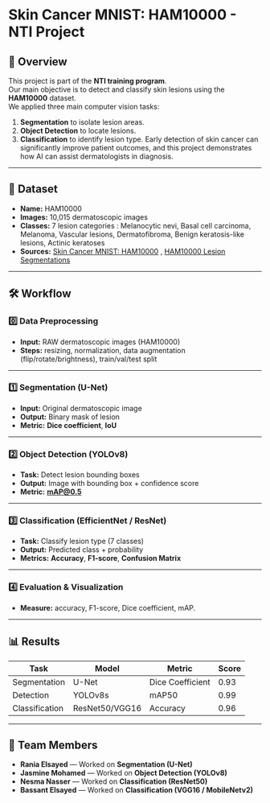 # Skin Cancer MNIST: HAM10000 - NTI Project

## 📌 Overview
This project is part of the **NTI training program**.  
Our main objective is to detect and classify skin lesions using the **HAM10000** dataset.  
We applied three main computer vision tasks:
1. **Segmentation** to isolate lesion areas.
2. **Object Detection** to locate lesions.
3. **Classification** to identify lesion type.
Early detection of skin cancer can significantly improve patient outcomes, and this project demonstrates how AI can assist dermatologists in diagnosis.

---

## 📂 Dataset
- **Name:** HAM10000
- **Images:** 10,015 dermatoscopic images
- **Classes:** 7 lesion categories : Melanocytic nevi, Basal cell carcinoma, Melanoma, Vascular lesions, Dermatofibroma, Benign keratosis-like lesions, Actinic keratoses          
- **Sources:** [Skin Cancer MNIST: HAM10000](https://www.kaggle.com/datasets/kmader/skin-cancer-mnist-ham10000) ,
[HAM10000 Lesion Segmentations](https://www.kaggle.com/datasets/tschandl/ham10000-lesion-segmentations) 

---

## 🛠 Workflow
### 0️⃣ Data Preprocessing
- **Input:** RAW dermatoscopic images (HAM10000)
- **Steps:** resizing, normalization, data augmentation (flip/rotate/brightness), train/val/test split

---

### 1️⃣ Segmentation (U-Net)
- **Input:** Original dermatoscopic image
- **Output:** Binary mask of lesion
- **Metric:** **Dice coefficient**, **IoU**

---

### 2️⃣ Object Detection (YOLOv8)
- **Task:** Detect lesion bounding boxes
- **Output:** Image with bounding box + confidence score
- **Metric:** **mAP@0.5**

---

### 3️⃣ Classification (EfficientNet / ResNet)
- **Task:** Classify lesion type (7 classes)
- **Output:** Predicted class + probability
- **Metrics:** **Accuracy**, **F1-score**, **Confusion Matrix**

---

### 4️⃣ Evaluation & Visualization
- **Measure:** accuracy, F1-score, Dice coefficient, mAP.

---

## 📊 Results
| Task            | Model          | Metric           | Score  |
|-----------------|----------------|------------------|--------|
| Segmentation    | U-Net          | Dice Coefficient | 0.93   |
| Detection       | YOLOv8s         | mAP50           | 0.99   |
| Classification  | ResNet50/VGG16 | Accuracy         | 0.96   |

---
## 👥 Team Members
- **Rania Elsayed** — Worked on **Segmentation (U-Net)**
- **Jasmine Mohamed** — Worked on **Object Detection (YOLOv8)**
- **Nesma Nasser** — Worked on **Classification (ResNet50)** 
- **Bassant Elsayed** — Worked on **Classification (VGG16 / MobileNetv2)** 





